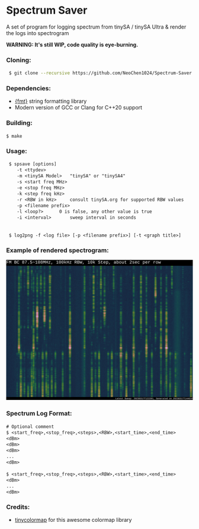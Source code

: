 # Spectrum Saver

A set of program for logging spectrum from tinySA / tinySA Ultra & render the logs into spectrogram

**WARNING: It's still WIP, code quality is eye-burning.**

### Cloning:

```sh
 $ git clone --recursive https://github.com/NeoChen1024/Spectrum-Saver.git
```

### Dependencies:

* [{fmt}](https://github.com/fmtlib/fmt "GitHub repo") string formatting library
* Modern version of GCC or Clang for C++20 support

### Building:

```shell
$ make
```

### Usage:

```shell
 $ spsave [options]
	-t <ttydev>
	-m <tinySA Model>	"tinySA" or "tinySA4"
	-s <start freq MHz>
	-e <stop freq MHz>
	-k <step freq kHz>
	-r <RBW in kHz>		consult tinySA.org for supported RBW values
	-p <filename prefix>
	-l <loop?>		0 is false, any other value is true
	-i <interval>		sweep interval in seconds


 $ log2png -f <log file> [-p <filename prefix>] [-t <graph title>]
```

### Example of rendered spectrogram:

![FM BC 87.5~108MHz Spectrogram](https://github.com/NeoChen1024/Spectrum-Saver/raw/trunk/pic/fmbc.png)

### Spectrum Log Format:

```
# Optional comment
$ <start_freq>,<stop_freq>,<steps>,<RBW>,<start_time>,<end_time>
<dBm>
<dBm>
<dBm>
...
<dBm>

$ <start_freq>,<stop_freq>,<steps>,<RBW>,<start_time>,<end_time>
<dBm>
...
<dBm>
```

### Credits:

* [tinycolormap](https://github.com/yuki-koyama/tinycolormap "GitHub repo") for this awesome colormap library
